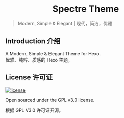<h1 align="center">Spectre Theme</h1>

> Modern, Simple & Elegant | 现代，简洁，优雅

## Introduction 介绍

A Modern, Simple & Elegant Theme for Hexo.    
优雅、纯粹、质感的 Hexo 主题。

## License 许可证

[![license](https://img.shields.io/github/license/neoFelhz/hexo-theme-spectre.svg?style=flat-square)](https://github.com/neoFelhz/hexo-theme-spectre/blob/master/LICENSE)

Open sourced under the GPL v3.0 license.

根据 GPL V3.0 许可证开源。
